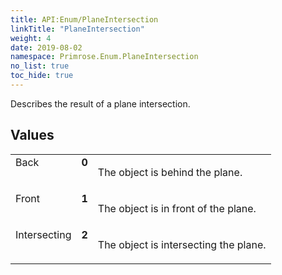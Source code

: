 ```yaml
---
title: API:Enum/PlaneIntersection
linkTitle: "PlaneIntersection"
weight: 4
date: 2019-08-02
namespace: Primrose.Enum.PlaneIntersection
no_list: true
toc_hide: true
---
```

<p class="summary">

Describes the result of a plane intersection.

</p>
 
## Values
 
<table class="studiohide">
<tbody>
<tr class="enum-row">
<td style="vertical-align:top;white-space:normal;">
<span class="name"">Back</span></td>
<td style="vertical-align:top;white-space:normal;">
<b class="value"">0</b></td>
<td style="vertical-align:top;white-space:normal;">
<p>
The object is behind the plane.
</p></td>
</tr>
<tr class="enum-row">
<td style="vertical-align:top;white-space:normal;">
<span class="name"">Front</span></td>
<td style="vertical-align:top;white-space:normal;">
<b class="value"">1</b></td>
<td style="vertical-align:top;white-space:normal;">
<p>
The object is in front of the plane.
</p></td>
</tr>
<tr class="enum-row">
<td style="vertical-align:top;white-space:normal;">
<span class="name"">Intersecting</span></td>
<td style="vertical-align:top;white-space:normal;">
<b class="value"">2</b></td>
<td style="vertical-align:top;white-space:normal;">
<p>
The object is intersecting the plane.
</p></td>
</tr>
</tbody>
</table>
